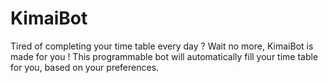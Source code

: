 # KimaiBot

Tired of completing your time table every day ?
Wait no more, KimaiBot is made for you ! 
This programmable bot will automatically fill your time table for you, based on your preferences.
